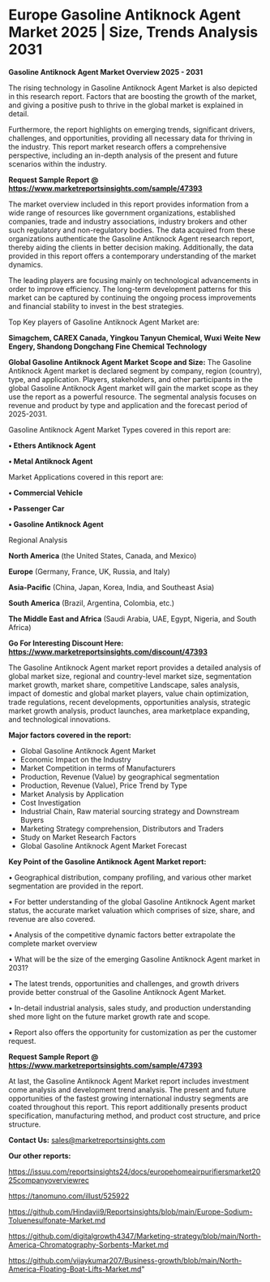 # Europe Gasoline Antiknock Agent Market 2025 | Size, Trends Analysis 2031

<Strong> Gasoline Antiknock Agent Market Overview 2025 - 2031</strong>

The rising technology in Gasoline Antiknock Agent Market is also depicted in this research report. Factors that are boosting the growth of the market, and giving a positive push to thrive in the global market is explained in detail.

Furthermore, the report highlights on emerging trends, significant drivers, challenges, and opportunities, providing all necessary data for thriving in the industry. This report market research offers a comprehensive perspective, including an in-depth analysis of the present and future scenarios within the industry.

<strong>Request Sample Report @ <a href=https://www.marketreportsinsights.com/sample/47393>https://www.marketreportsinsights.com/sample/47393</a></strong>

The market overview included in this report provides information from a wide range of resources like government organizations, established companies, trade and industry associations, industry brokers and other such regulatory and non-regulatory bodies. The data acquired from these organizations authenticate the Gasoline Antiknock Agent research report, thereby aiding the clients in better decision making. Additionally, the data provided in this report offers a contemporary understanding of the market dynamics.

The leading players are focusing mainly on technological advancements in order to improve efficiency. The long-term development patterns for this market can be captured by continuing the ongoing process improvements and financial stability to invest in the best strategies.

Top Key players of Gasoline Antiknock Agent Market are:

<strong>Simagchem, CAREX Canada, Yingkou Tanyun Chemical, Wuxi Weite New Engery, Shandong Dongchang Fine Chemical Technology</strong>

<strong><b>Global Gasoline Antiknock Agent Market Scope and Size:</b></strong>
The Gasoline Antiknock Agent market is declared segment by company, region (country), type, and application. Players, stakeholders, and other participants in the global Gasoline Antiknock Agent market will gain the market scope as they use the report as a powerful resource. The segmental analysis focuses on revenue and product by type and application and the forecast period of 2025-2031.

Gasoline Antiknock Agent Market Types covered in this report are:

<strong>•  Ethers Antiknock Agent

•  Metal Antiknock Agent</strong>

Market Applications covered in this report are:

<strong>•  Commercial Vehicle

•  Passenger Car

•  Gasoline Antiknock Agent</strong> 

Regional Analysis

<strong>North America</strong> (the United States, Canada, and Mexico)

<strong>Europe</strong> (Germany, France, UK, Russia, and Italy)

<strong>Asia-Pacific</strong> (China, Japan, Korea, India, and Southeast Asia)

<strong>South America</strong> (Brazil, Argentina, Colombia, etc.)

<strong>The Middle East and Africa</strong> (Saudi Arabia, UAE, Egypt, Nigeria, and South Africa)

<strong>Go For Interesting Discount Here: <a href=https://www.marketreportsinsights.com/discount/47393>https://www.marketreportsinsights.com/discount/47393</a></strong>

The Gasoline Antiknock Agent market report provides a detailed analysis of global market size, regional and country-level market size, segmentation market growth, market share, competitive Landscape, sales analysis, impact of domestic and global market players, value chain optimization, trade regulations, recent developments, opportunities analysis, strategic market growth analysis, product launches, area marketplace expanding, and technological innovations.

<strong><b>Major factors covered in the report:</b></strong>
<ul>
  <li>Global Gasoline Antiknock Agent Market </li>
  <li>Economic Impact on the Industry</li>
  <li>Market Competition in terms of Manufacturers</li>
  <li>Production, Revenue (Value) by geographical segmentation</li>
  <li>Production, Revenue (Value), Price Trend by Type</li>
  <li>Market Analysis by Application</li>
  <li>Cost Investigation</li>
  <li>Industrial Chain, Raw material sourcing strategy and Downstream Buyers</li>
  <li>Marketing Strategy comprehension, Distributors and Traders</li>
  <li>Study on Market Research Factors</li>
  <li>Global Gasoline Antiknock Agent Market Forecast</li>
</ul>

<strong><b>Key Point of the Gasoline Antiknock Agent Market report:</b></strong>

• Geographical distribution, company profiling, and various other market segmentation are provided in the report.

• For better understanding of the global Gasoline Antiknock Agent market status, the accurate market valuation which comprises of size, share, and revenue are also covered.

• Analysis of the competitive dynamic factors better extrapolate the complete market overview

• What will be the size of the emerging Gasoline Antiknock Agent market in 2031?

• The latest trends, opportunities and challenges, and growth drivers provide better construal of the Gasoline Antiknock Agent Market.

• In-detail industrial analysis, sales study, and production understanding shed more light on the future market growth rate and scope.

• Report also offers the opportunity for customization as per the customer request.

<strong>Request Sample Report @ <a href=https://www.marketreportsinsights.com/sample/47393>https://www.marketreportsinsights.com/sample/47393</a></strong>

At last, the Gasoline Antiknock Agent Market report includes investment come analysis and development trend analysis. The present and future opportunities of the fastest growing international industry segments are coated throughout this report. This report additionally presents product specification, manufacturing method, and product cost structure, and price structure.

<strong>Contact Us:</strong>
sales@marketreportsinsights.com

<strong>Our other reports:</strong>

<a href=https://issuu.com/reportsinsights24/docs/europehomeairpurifiersmarket2025companyoverviewrec>https://issuu.com/reportsinsights24/docs/europehomeairpurifiersmarket2025companyoverviewrec</a>

<a href=https://tanomuno.com/illust/525922>https://tanomuno.com/illust/525922</a>

<a href=https://github.com/Hindavii9/Reportsinsights/blob/main/Europe-Sodium-Toluenesulfonate-Market.md>https://github.com/Hindavii9/Reportsinsights/blob/main/Europe-Sodium-Toluenesulfonate-Market.md</a>

<a href=https://github.com/digitalgrowth4347/Marketing-strategy/blob/main/North-America-Chromatography-Sorbents-Market.md>https://github.com/digitalgrowth4347/Marketing-strategy/blob/main/North-America-Chromatography-Sorbents-Market.md</a>

<a href=https://github.com/vijaykumar207/Business-growth/blob/main/North-America-Floating-Boat-Lifts-Market.md>https://github.com/vijaykumar207/Business-growth/blob/main/North-America-Floating-Boat-Lifts-Market.md</a>"
